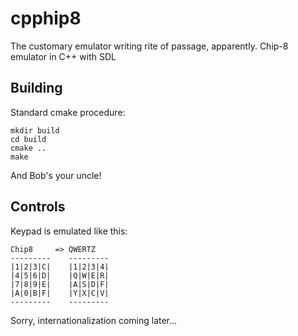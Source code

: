 cpphip8
=======

The customary emulator writing rite of passage, apparently. Chip-8 emulator in C++ with SDL

## Building
Standard cmake procedure:
```
mkdir build
cd build
cmake ..
make
```

And Bob's your uncle!

## Controls
Keypad is emulated like this:
```
Chip8     => QWERTZ
---------    ---------
|1|2|3|C|    |1|2|3|4|
|4|5|6|D|    |Q|W|E|R|
|7|8|9|E|    |A|S|D|F|
|A|0|B|F|    |Y|X|C|V|
---------    ---------
```
Sorry, internationalization coming later...
